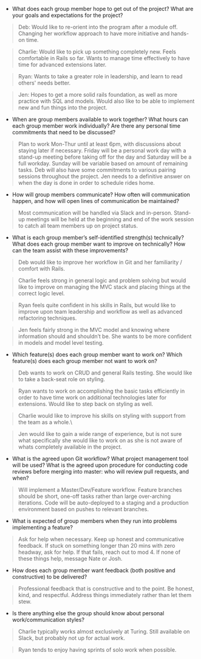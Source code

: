* What does each group member hope to get out of the project? What are your goals and expectations for the project?

> Deb: Would like to re-orient into the program after a module off. Changing her workflow approach to have more initiative and hands-on time.

> Charlie: Would like to pick up something completely new. Feels comfortable in Rails so far. Wants to manage time effectively to have time for advanced extensions later.

> Ryan: Wants to take a greater role in leadership, and learn to read others' needs better.

> Jen: Hopes to get a more solid rails foundation, as well as more practice with SQL and models. Would also like to be able to implement new and fun things into the project.

* When are group members available to work together? What hours can each group member work individually? Are there any personal time commitments that need to be discussed?

> Plan to work Mon-Thur until at least 6pm, with discussions about staying later if necessary. Friday will be a personal work day with a stand-up meeting before taking off for the day and Saturday will be a full workday. Sunday will be variable based on amount of remaining tasks. Deb will also have some commitments to various pairing sessions throughout the project. Jen needs to a definitive answer on when the day is done in order to schedule rides home.

* How will group members communicate? How often will communication happen, and how will open lines of communication be maintained?

> Most communication will be handled via Slack and in-person. Stand-up meetings will be held at the beginning and end of the work session to catch all team members up on project status.

* What is each group member’s self-identified strength(s) technically? What does each group member want to improve on technically? How can the team assist with these improvements?

> Deb would like to improve her workflow in Git and her familiarity / comfort with Rails.

> Charlie feels strong in general logic and problem solving but would like to improve on managing the MVC stack and placing things at the correct logic level.

> Ryan feels quite confident in his skills in Rails, but would like to improve upon team leadership and workflow as well as advanced refactoring techniques.

> Jen feels fairly strong in the MVC model and knowing where information should and shouldn’t be.
She wants to be more confident in models and model level testing.

* Which feature(s) does each group member want to work on? Which feature(s) does each group member not want to work on?

> Deb wants to work on CRUD and general Rails testing. She would like to take a back-seat role on styling.

> Ryan wants to work on accomplishing the basic tasks efficiently in order to have time work on additional technologies later for extensions. Would like to step back on styling as well.

> Charlie would like to improve his skills on styling with support from the team as a whole.\

> Jen would like to gain a wide range of experience, but is not sure what specifically she would like to work on as she is not aware of whats completely available in the project.

* What is the agreed upon Git workflow? What project management tool will be used? What is the agreed upon procedure for conducting code reviews before merging into master: who will review pull requests, and when?

> Will implement a Master/Dev/Feature workflow. Feature branches should be short, one-off tasks rather than large over-arching iterations. Code will be auto-deployed to a staging and a production environment based on pushes to relevant branches.

* What is expected of group members when they run into problems implementing a feature?

> Ask for help when necessary. Keep up honest and communicative feedback. If stuck on something longer than 20 mins with zero headway, ask for help. If that fails, reach out to mod 4. If none of these things help, message Nate or Josh.

* How does each group member want feedback (both positive and constructive) to be delivered?

> Professional feedback that is constructive and to the point. Be honest, kind, and respectful. Address things immediately rather than let them stew.

* Is there anything else the group should know about personal work/communication styles?

> Charlie typically works almost exclusively at Turing. Still available on Slack, but probably not up for actual work.

> Ryan tends to enjoy having sprints of solo work when possible.
